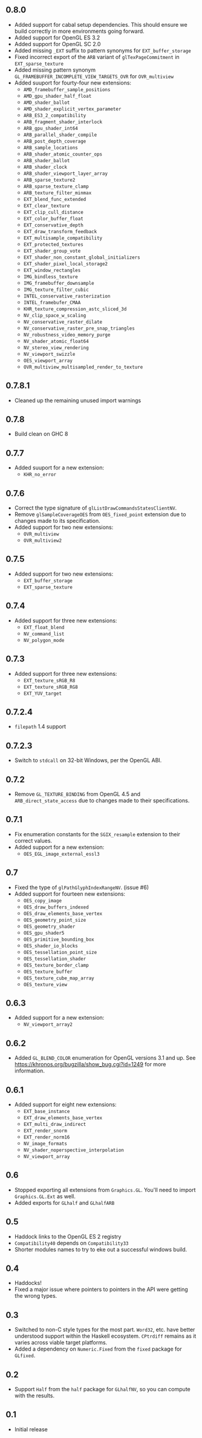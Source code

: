 0.8.0
-----
* Added support for cabal setup dependencies. This should ensure we build correctly in more environments going forward.
* Added support for OpenGL ES 3.2
* Added support for OpenGL SC 2.0
* Added missing `_EXT` suffix to pattern synonyms for `EXT_buffer_storage`
* Fixed incorrect export of the `ARB` variant of `glTexPageCommitment` in `EXT_sparse_texture`
* Added missing pattern synonym `GL_FRAMEBUFFER_INCOMPLETE_VIEW_TARGETS_OVR` for `OVR_multiview`
* Added suuport for fourty-four new extensions:
  * `AMD_framebuffer_sample_positions`
  * `AMD_gpu_shader_half_float`
  * `AMD_shader_ballot`
  * `AMD_shader_explicit_vertex_parameter`
  * `ARB_ES3_2_compatibility`
  * `ARB_fragment_shader_interlock`
  * `ARB_gpu_shader_int64`
  * `ARB_parallel_shader_compile`
  * `ARB_post_depth_coverage`
  * `ARB_sample_locations`
  * `ARB_shader_atomic_counter_ops`
  * `ARB_shader_ballot`
  * `ARB_shader_clock`
  * `ARB_shader_viewport_layer_array`
  * `ARB_sparse_texture2`
  * `ARB_sparse_texture_clamp`
  * `ARB_texture_filter_minmax`
  * `EXT_blend_func_extended`
  * `EXT_clear_texture`
  * `EXT_clip_cull_distance`
  * `EXT_color_buffer_float`
  * `EXT_conservative_depth`
  * `EXT_draw_transform_feedback`
  * `EXT_multisample_compatibility`
  * `EXT_protected_textures`
  * `EXT_shader_group_vote`
  * `EXT_shader_non_constant_global_initializers`
  * `EXT_shader_pixel_local_storage2`
  * `EXT_window_rectangles`
  * `IMG_bindless_texture`
  * `IMG_framebuffer_downsample`
  * `IMG_texture_filter_cubic`
  * `INTEL_conservative_rasterization`
  * `INTEL_framebufer_CMAA`
  * `KHR_texture_compression_astc_sliced_3d`
  * `NV_clip_space_w_scaling`
  * `NV_conservative_raster_dilate`
  * `NV_conservative_raster_pre_snap_triangles`
  * `NV_robustness_video_memory_purge`
  * `NV_shader_atomic_float64`
  * `NV_stereo_view_rendering`
  * `NV_viewport_swizzle`
  * `OES_viewport_array`
  * `OVR_multiview_multisampled_render_to_texture`

0.7.8.1
-------
* Cleaned up the remaining unused import warnings

0.7.8
-----
* Build clean on GHC 8

0.7.7
-----
* Added suuport for a new extension:
  * `KHR_no_error`

0.7.6
-----
* Correct the type signature of `glListDrawCommandsStatesClientNV`.
* Remove `glSampleCoverageOES` from `OES_fixed_point` extension due to changes made to its specification.
* Added support for two new extensions:
  * `OVR_multiview`
  * `OVR_multiview2`

0.7.5
-----
* Added support for two new extensions:
  * `EXT_buffer_storage`
  * `EXT_sparse_texture`

0.7.4
-----
* Added support for three new extensions:
  * `EXT_float_blend`
  * `NV_command_list`
  * `NV_polygon_mode`

0.7.3
-----
* Added support for three new extensions:
  * `EXT_texture_sRGB_R8`
  * `EXT_texture_sRGB_RG8`
  * `EXT_YUV_target`

0.7.2.4
-------
* `filepath` 1.4 support

0.7.2.3
-------
* Switch to `stdcall` on 32-bit Windows, per the OpenGL ABI.

0.7.2
-----
* Remove `GL_TEXTURE_BINDING` from OpenGL 4.5 and `ARB_direct_state_access` due to changes made to their specifications.

0.7.1
-----
* Fix enumeration constants for the `SGIX_resample` extension to their correct values.
* Added support for a new extension:
  * `OES_EGL_image_external_essl3`

0.7
---
* Fixed the type of `glPathGlyphIndexRangeNV`. (issue #6)
* Added support for fourteen new extensions:
  * `OES_copy_image`
  * `OES_draw_buffers_indexed`
  * `OES_draw_elements_base_vertex`
  * `OES_geometry_point_size`
  * `OES_geometry_shader`
  * `OES_gpu_shader5`
  * `OES_primitive_bounding_box`
  * `OES_shader_io_blocks`
  * `OES_tessellation_point_size`
  * `OES_tessellation_shader`
  * `OES_texture_border_clamp`
  * `OES_texture_buffer`
  * `OES_texture_cube_map_array`
  * `OES_texture_view`

0.6.3
-----
* Added support for a new extension:
  * `NV_viewport_array2`

0.6.2
-----
* Added `GL_BLEND_COLOR` enumeration for OpenGL versions 3.1 and up. See https://khronos.org/bugzilla/show_bug.cgi?id=1249 for more information.

0.6.1
-----
* Added support for eight new extensions:
  * `EXT_base_instance`
  * `EXT_draw_elements_base_vertex`
  * `EXT_multi_draw_indirect`
  * `EXT_render_snorm`
  * `EXT_render_norm16`
  * `NV_image_formats`
  * `NV_shader_noperspective_interpolation`
  * `NV_viewport_array`

0.6
---
* Stopped exporting all extensions from `Graphics.GL`. You'll need to import `Graphics.GL.Ext` as well.
* Added exports for `GLhalf` and `GLhalfARB`

0.5
---
* Haddock links to the OpenGL ES 2 registry
* `Compatibility40` depends on `Compatibility33`
* Shorter modules names to try to eke out a successful windows build.

0.4
---
* Haddocks!
* Fixed a major issue where pointers to pointers in the API were getting the wrong types.

0.3
---
* Switched to non-C style types for the most part. `Word32`, etc. have better understood support within the Haskell ecosystem. `CPtrdiff` remains as it varies across viable target platforms.
* Added a dependency on `Numeric.Fixed` from the `fixed` package for `GLfixed`.

0.2
---
* Support `Half` from the `half` package for `GLhalfNV`, so you can compute with the results.

0.1
---
* Initial release
